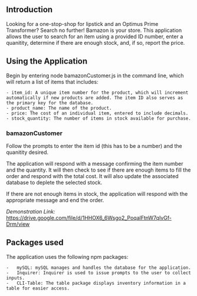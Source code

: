 ## Introduction

Looking for a one-stop-shop for lipstick and an Optimus Prime Transformer? Search no further! Bamazon is your store. This application allows the user to search for an item using a provided ID number, enter a quanitity, determine if there are enough stock, and, if so, report the price. 

## Using the Application

Begin by entering node bamazonCustomer.js in the command line, which will return a list of items that includes:

    - item_id: A unique item number for the product, which will increment automatically if new products are added. The item ID also serves as the primary key for the database. 
    - product_name: The name of the product. 
    - price: The cost of an individual item, entered to include decimals. 
    - stock_quantity: The number of items in stock available for purchase.

### bamazonCustomer

Follow the prompts to enter the item id (this has to be a number) and the quanitity desired.

The application will respond with a message confirming the item number and the quantity. It will then check to see if there are enough items to fill the order and respond with the total cost. It will also update the associated database to deplete the selected stock.

If there are not enough items in stock, the application will respond with the appropriate message and end the order.

*Demonstration Link:* https://drive.google.com/file/d/1HHOX6_6Wsgo2_PoqalFtnW7qIvGf-Drm/view 

## Packages used

The application uses the following npm packages:

    -   mySQL: mySQL manages and handles the database for the application.
    -   Inquirer: Inquirer is used to issue prompts to the user to collect inputs.
    -   CLI-Table: The table package displays inventory information in a table for easier access.